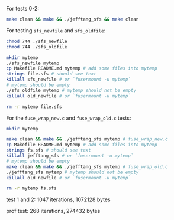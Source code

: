 For tests 0-2:
```bash
make clean && make && ./jefftang_sfs && make clean
```

For testing `sfs_newfile` and `sfs_oldfile`:
```bash
chmod 744 ./sfs_newfile
chmod 744 ./sfs_oldfile

mkdir mytemp
./sfs_newfile mytemp
cp Makefile README.md mytemp # add some files into mytemp
strings file.sfs # should see text
killall sfs_newfile # or `fusermount -u mytemp`
# mytemp should be empty
./sfs_oldfile mytemp # mytemp should not be empty
killall old_newfile # or `fusermount -u mytemp`

rm -r mytemp file.sfs
```

For the `fuse_wrap_new.c` and `fuse_wrap_old.c` tests:
```bash
mkdir mytemp

make clean && make && ./jefftang_sfs mytemp # fuse_wrap_new.c
cp Makefile README.md mytemp # add some files into mytemp
strings fs.sfs # should see text
killall jefftang_sfs # or `fusermount -u mytemp`
# mytemp should be empty
make clean && make && ./jefftang_sfs mytemp # fuse_wrap_old.c
./jefftang_sfs mytemp # mytemp should not be empty
killall old_newfile # or `fusermount -u mytemp`

rm -r mytemp fs.sfs
```

test 1 and 2: 1047 iterations, 1072128 bytes

prof test: 268 iterations, 274432 bytes